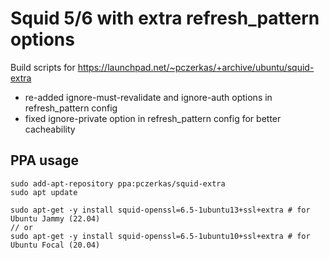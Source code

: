 # Squid 5/6 with extra refresh_pattern options

Build scripts for https://launchpad.net/~pczerkas/+archive/ubuntu/squid-extra

- re-added ignore-must-revalidate and ignore-auth options in refresh_pattern config
- fixed ignore-private option in refresh_pattern config for better cacheability

## PPA usage

```
sudo add-apt-repository ppa:pczerkas/squid-extra
sudo apt update

sudo apt-get -y install squid-openssl=6.5-1ubuntu13+ssl+extra # for Ubuntu Jammy (22.04)
// or
sudo apt-get -y install squid-openssl=6.5-1ubuntu10+ssl+extra # for Ubuntu Focal (20.04)
```
